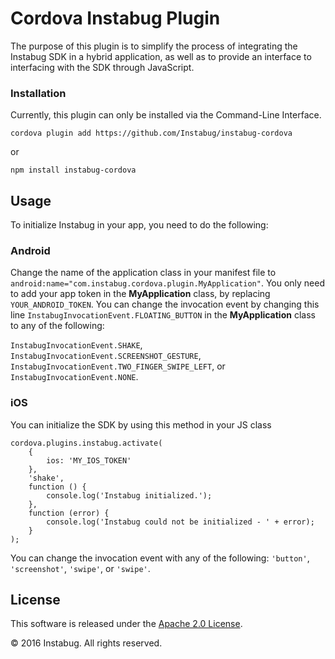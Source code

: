 Cordova Instabug Plugin
=================================

The purpose of this plugin is to simplify the process of integrating the Instabug SDK in a hybrid application, as well as to provide an interface to interfacing with the SDK through JavaScript.


### Installation
Currently, this plugin can only be installed via the Command-Line Interface.
```
cordova plugin add https://github.com/Instabug/instabug-cordova 
```
or 
```
npm install instabug-cordova
```

## Usage
To initialize Instabug in your app, you need to do the following: 

### Android
Change the name of the application class in your manifest file to ```android:name="com.instabug.cordova.plugin.MyApplication"```. You only need to add your app token in the __MyApplication__ class, by replacing ```YOUR_ANDROID_TOKEN```. You can change the invocation event by changing this line ```InstabugInvocationEvent.FLOATING_BUTTON``` in the __MyApplication__ class to any of the following: 

```InstabugInvocationEvent.SHAKE```, ```InstabugInvocationEvent.SCREENSHOT_GESTURE```, ```InstabugInvocationEvent.TWO_FINGER_SWIPE_LEFT```, or ```InstabugInvocationEvent.NONE```. 

### iOS
You can initialize the SDK by using this method in your JS class
```
cordova.plugins.instabug.activate(
    {
        ios: 'MY_IOS_TOKEN'
    },
    'shake',
    function () {
        console.log('Instabug initialized.');
    },
    function (error) {
        console.log('Instabug could not be initialized - ' + error);
    }
);
```
 You can change the invocation event with any of the following: ```'button'```, ```'screenshot'```, ```'swipe'```, or ```'swipe'```.

## License

This software is released under the <a href="http://opensource.org/licenses/Apache-2.0">Apache 2.0 License</a>.

© 2016 Instabug. All rights reserved.


